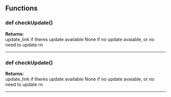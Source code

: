 ## Functions

### def checkUpdate()

**Returns:**<br>
update_link if theres update available None if no update avaiable, or no need to update rn

---

### def checkUpdate()

**Returns:**<br>
update_link if theres update available None if no update avaiable, or no need to update rn

---

